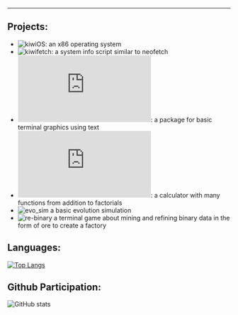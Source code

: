 ---
## Projects:
- ![**kiwiOS**](https://github.com/bitskiwi/kiwios): an x86 operating system
- ![**kiwifetch**](https://github.com/bitskiwi/kiwifetch): a system info script similar to neofetch
- ![**render.c**](https://github.com/bitskiwi/render.c): a package for basic terminal graphics using text
- ![**calc.c**](https://github.com/bitskiwi/calc.c): a calculator with many functions from addition to factorials
- ![**evo_sim**](https://github.com/bitskiwi/evo_sim) a basic evolution simulation
- ![**re-binary**](https://github.com/bitskiwi/re-binary) a terminal game about mining and refining binary data in the form of ore to create a factory
## Languages:
[![Top Langs](https://github-readme-stats.vercel.app/api/top-langs/?username=bitskiwi&layout=donut&theme=tokyonight)](https://github.com/anuraghazra/github-readme-stats)
## Github Participation:
![GitHub stats](https://github-readme-stats.vercel.app/api?username=bitskiwi&show_icons=true&theme=tokyonight)
